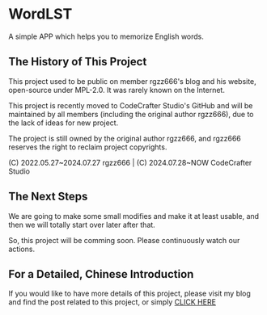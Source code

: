 # WordLST
A simple APP which helps you to memorize English words.

## The History of This Project
This project used to be public on member rgzz666's blog and his website, open-source under MPL-2.0. It was rarely known on the Internet.

This project is recently moved to CodeCrafter Studio's GitHub and will be maintained by all members (including the original author rgzz666), due to the lack of ideas for new project.

The project is still owned by the original author rgzz666, and rgzz666 reserves the right to reclaim project copyrights.

(C) 2022.05.27~2024.07.27 rgzz666 | (C) 2024.07.28~NOW CodeCrafter Studio

## The Next Steps
We are going to make some small modifies and make it at least usable, and then we will totally start over later after that.

So, this project will be comming soon. Please continuously watch our actions.

## For a Detailed, Chinese Introduction
If you would like to have more details of this project, please visit my blog and find the post related to this project, or simply [CLICK HERE](https://www.cnblogs.com/TotoWang/p/wdlst.html)
